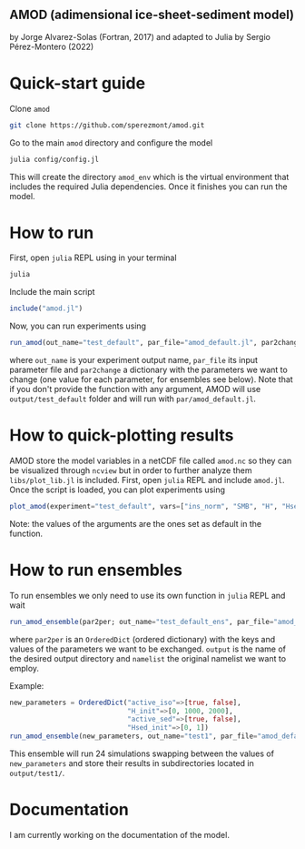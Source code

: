 ## AMOD (adimensional ice-sheet-sediment model)
by Jorge Alvarez-Solas (Fortran, 2017) and adapted to Julia by Sergio Pérez-Montero (2022)


# Quick-start guide
Clone `amod`
```bash
git clone https://github.com/sperezmont/amod.git
```
Go to the main `amod` directory and configure the model
```bash
julia config/config.jl
```
This will create the directory `amod_env` which is the virtual environment that includes the required Julia dependencies. Once it finishes you can run the model.

# How to run
First, open `julia` REPL using in your terminal
```bash
julia
```
Include the main script
```julia
include("amod.jl")
```
Now, you can run experiments using
```julia
run_amod(out_name="test_default", par_file="amod_default.jl", par2change=[])
```
where `out_name` is your experiment output name, `par_file` its input parameter file and `par2change` a dictionary with the parameters we want to change (one value for each parameter, for ensembles see below). Note that if you don't provide the function with any argument, AMOD will use `output/test_default` folder and will run with `par/amod_default.jl`.

# How to quick-plotting results
AMOD store the model variables in a netCDF file called `amod.nc` so they can be visualized through `ncview` but in order to further analyze them `libs/plot_lib.jl` is included. First, open `julia` REPL and include `amod.jl`. Once the script is loaded, you can plot experiments using
```julia
plot_amod(experiment="test_default", vars=["ins_norm", "SMB", "H", "Hsed"])
```
Note: the values of the arguments are the ones set as default in the function.

# How to run ensembles
To run ensembles we only need to use its own function in `julia` REPL and wait
```julia
run_amod_ensemble(par2per; out_name="test_default_ens", par_file="amod_default.jl")
```
where `par2per` is an `OrderedDict` (ordered dictionary) with the keys and values of the parameters we want to be exchanged. `output` is the name of the desired output directory and `namelist` the original namelist we want to employ. 

Example:
```julia
new_parameters = OrderedDict("active_iso"=>[true, false],
                             "H_init"=>[0, 1000, 2000],
                             "active_sed"=>[true, false],
                             "Hsed_init"=>[0, 1])
run_amod_ensemble(new_parameters, out_name="test1", par_file="amod_default.jl")
```
This ensemble will run 24 simulations swapping between the values of `new_parameters` and store their results in subdirectories located in `output/test1/`.

# Documentation
I am currently working on the documentation of the model.
